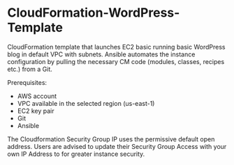 # CloudFormation-WordPress-Template
CloudFormation template that launches EC2 basic running basic WordPress blog in default VPC with subnets. Ansible automates the instance configuration by pulling the necessary CM code (modules, classes, recipes etc.) from a Git. 

Prerequisites:
- AWS account 
- VPC available in the selected region (us-east-1)
- EC2 key pair
- Git
- Ansible

The Cloudformation Security Group IP uses the permissive default open address. Users are advised to update their Security Group Access with your own IP Address to for greater instance security.

